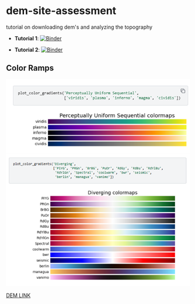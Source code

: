 # dem-site-assessment
tutorial on downloading dem's and analyzing the topography

- **Tutorial 1**: [![Binder](https://mybinder.org/badge_logo.svg)](https://mybinder.org/v2/gh/SpringerLabNAU/dem-site-assessment.git/HEAD?urlpath=%2Fdoc%2Ftree%2FTutorial1.ipynb)

- **Tutorial 2**: [![Binder](https://mybinder.org/badge_logo.svg)](https://mybinder.org/v2/gh/SpringerLabNAU/dem-site-assessment.git/HEAD?urlpath=%2Fdoc%2Ftree%2FTutorial2.ipynb)

## Color Ramps

![](Screenshot%202025-09-15%20140535.png)
![](Screenshot%202025-09-15%20140615.png)


[DEM LINK](https://prd-tnm.s3.amazonaws.com/StagedProducts/Elevation/13/TIFF/historical/n35w111/USGS_13_n35w111_20210301.tif)

